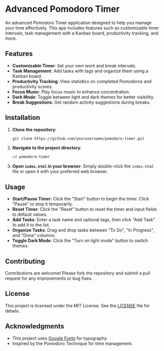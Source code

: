 # Advanced Pomodoro Timer

An advanced Pomodoro Timer application designed to help you manage your time effectively. This app includes features such as customizable timer intervals, task management with a Kanban board, productivity tracking, and more.

## Features

- **Customizable Timer**: Set your own work and break intervals.
- **Task Management**: Add tasks with tags and organize them using a Kanban board.
- **Productivity Tracking**: View statistics on completed Pomodoros and productivity scores.
- **Focus Music**: Play focus music to enhance concentration.
- **Dark Mode**: Toggle between light and dark themes for better visibility.
- **Break Suggestions**: Get random activity suggestions during breaks.

## Installation

1. **Clone the repository**:
   ```bash
   git clone https://github.com/yourusername/pomodoro-timer.git
   ```

2. **Navigate to the project directory**:
   ```bash
   cd pomodoro-timer
   ```

3. **Open `index.html` in your browser**:
   Simply double-click the `index.html` file or open it with your preferred web browser.

## Usage

- **Start/Pause Timer**: Click the "Start" button to begin the timer. Click "Pause" to stop it temporarily.
- **Reset Timer**: Click the "Reset" button to reset the timer and input fields to default values.
- **Add Tasks**: Enter a task name and optional tags, then click "Add Task" to add it to the list.
- **Organize Tasks**: Drag and drop tasks between "To Do", "In Progress", and "Done" columns.
- **Toggle Dark Mode**: Click the "Turn on light mode" button to switch themes.

## Contributing

Contributions are welcome! Please fork the repository and submit a pull request for any improvements or bug fixes.

## License

This project is licensed under the MIT License. See the [LICENSE](LICENSE) file for details.

## Acknowledgments

- This project uses [Google Fonts](https://fonts.google.com/) for typography.
- Inspired by the Pomodoro Technique for time management.
